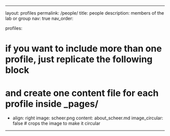 
---
layout: profiles
permalink: /people/
title: people
description: members of the lab or group
nav: true
nav_order: 


profiles:
  # if you want to include more than one profile, just replicate the following block
  # and create one content file for each profile inside _pages/
  - align: right
    image: scheer.png
    content: about_scheer.md
    image_circular: false # crops the image to make it circular

---
    
 

